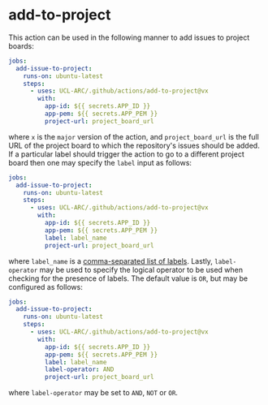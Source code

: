 # add-to-project

This action can be used in the following manner to add issues to project boards:

```yaml
jobs:
  add-issue-to-project:
    runs-on: ubuntu-latest
    steps:
      - uses: UCL-ARC/.github/actions/add-to-project@vx
        with:
          app-id: ${{ secrets.APP_ID }}
          app-pem: ${{ secrets.APP_PEM }}
          project-url: project_board_url
```

where `x` is the `major` version of the action, and `project_board_url` is the
full URL of the project board to which the repository's issues should be added.
If a particular label should trigger the action to go to a different project
board then one may specify the `label` input as follows:

```yaml
jobs:
  add-issue-to-project:
    runs-on: ubuntu-latest
    steps:
      - uses: UCL-ARC/.github/actions/add-to-project@vx
        with:
          app-id: ${{ secrets.APP_ID }}
          app-pem: ${{ secrets.APP_PEM }}
          label: label_name
          project-url: project_board_url
```

where `label_name` is a
[comma-separated list of labels](https://github.com/actions/add-to-project/tree/main?tab=readme-ov-file#inputs).
Lastly, `label-operator` may be used to specify the logical operator to be used
when checking for the presence of labels. The default value is `OR`, but may be
configured as follows:

```yaml
jobs:
  add-issue-to-project:
    runs-on: ubuntu-latest
    steps:
      - uses: UCL-ARC/.github/actions/add-to-project@vx
        with:
          app-id: ${{ secrets.APP_ID }}
          app-pem: ${{ secrets.APP_PEM }}
          label: label_name
          label-operator: AND
          project-url: project_board_url
```

where `label-operator` may be set to `AND`, `NOT` or `OR`.
